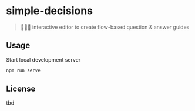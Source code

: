 # simple-decisions

> 🙋‍♂️🚏 interactive editor to create flow-based question & answer guides

## Usage

Start local development server

```sh
npm run serve
```

## License

tbd
